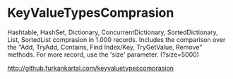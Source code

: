 # KeyValueTypesComprasion

Hashtable, HashSet, Dictionary, ConcurrentDictionary, SortedDictionary, List, SortedList comprasion in 1.000 records. Includes the comparison over the "Add, TryAdd, Contains, Find Index/Key, TryGetValue, Remove" methods. For more record, use the 'size' parameter. (?size=5000)

http://github.furkankartal.com/keyvaluetypescomprasion
